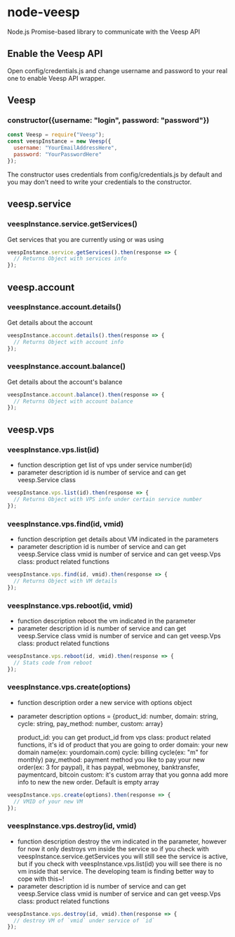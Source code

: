 # node-veesp

Node.js Promise-based library to communicate with the Veesp API

## Enable the Veesp API

Open config/credentials.js and change username and password to your real one to enable Veesp API wrapper.

## Veesp

### constructor({username: "login", password: "password"})

```js
const Veesp = require("Veesp");
const veespInstance = new Veesp({
  username: "YourEmailAddressHere",
  password: "YourPasswordHere"
});
```

The constructor uses credentials from config/credentials.js by default and you may don't need to write your credentials to the constructor.

## veesp.service

### veespInstance.service.getServices()

Get services that you are currently using or was using

```js
veespInstance.service.getServices().then(response => {
  // Returns Object with services info
});
```

## veesp.account

### veespInstance.account.details()

Get details about the account

```js
veespInstance.account.details().then(response => {
  // Returns Object with account info
});
```

### veespInstance.account.balance()

Get details about the account's balance

```js
veespInstance.account.balance().then(response => {
  // Returns Object with account balance
});
```

## veesp.vps

### veespInstance.vps.list(id)

- function description
  get list of vps under service number(id)
- parameter description
  id is number of service and can get veesp.Service class

```js
veespInstance.vps.list(id).then(response => {
  // Returns Object with VPS info under certain service number
});
```

### veespInstance.vps.find(id, vmid)

- function description
  get details about VM indicated in the parameters
- parameter description
  id is number of service and can get veesp.Service class
  vmid is number of service and can get veesp.Vps class: product related functions

```js
veespInstance.vps.find(id, vmid).then(response => {
  // Returns Object with VM details
});
```

### veespInstance.vps.reboot(id, vmid)

- function description
  reboot the vm indicated in the parameter
- parameter description
  id is number of service and can get veesp.Service class
  vmid is number of service and can get veesp.Vps class: product related functions

```js
veespInstance.vps.reboot(id, vmid).then(response => {
  // Stats code from reboot
});
```

### veespInstance.vps.create(options)

- function description
  order a new service with options object
- parameter description
  options = {product_id: number, domain: string, cycle: string, pay_method: number, custom: array}

  product_id: you can get product_id from vps class: product related functions, it's id of product that you are going to order
  domain: your new domain name(ex: yourdomain.com)
  cycle: billing cycle(ex: "m" for monthly)
  pay_method: payment method you like to pay your new order(ex: 3 for paypal), it has paypal, webmoney, banktransfer, paymentcard, bitcoin
  custom: it's custom array that you gonna add more info to new the new order. Default is empty array

```js
veespInstance.vps.create(options).then(response => {
  // VMID of your new VM
});
```

### veespInstance.vps.destroy(id, vmid)

- function description
  destroy the vm indicated in the parameter, however for now it only destroys vm inside the service so if you check with veespInstance.service.getServices you will still see the service is active, but if you check with veespInstance.vps.list(id) you will see there is no vm inside that service.
  The developing team is finding better way to cope with this~!
- parameter description
  id is number of service and can get veesp.Service class
  vmid is number of service and can get veesp.Vps class: product related functions

```js
veespInstance.vps.destroy(id, vmid).then(response => {
  // destroy VM of `vmid` under service of `id`
});
```
